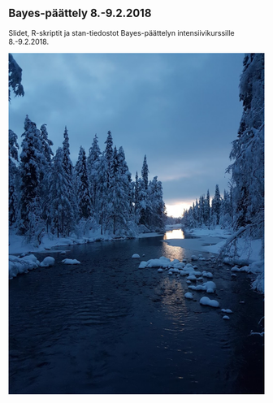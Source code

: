 ## Bayes-päättely 8.-9.2.2018

Slidet, R-skriptit ja stan-tiedostot Bayes-päättelyn intensiivikurssille 8.-9.2.2018.

![](Hossa.jpg)
